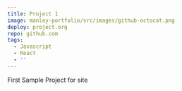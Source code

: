 ```yaml
---
title: Project 1
image: manley-portfolio/src/images/github-octocat.png
deploy: project.org
repo: github.com
tags:
  - Javascript
  - React
  - ''
---
```

First Sample Project for site
